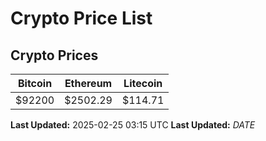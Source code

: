 # Crypto Price List

## Crypto Prices
| Bitcoin | Ethereum | Litecoin |
| ------- | -------- | -------- |
| $92200 | $2502.29 | $114.71 |
**Last Updated:** 2025-02-25 03:15 UTC
**Last Updated:** $DATE$
